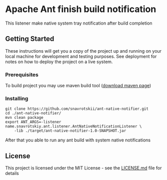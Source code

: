 # Apache Ant finish build notification

This listener make native system tray notification after build completion 

## Getting Started

These instructions will get you a copy of the project up and running on your local machine for development and testing purposes. See deployment for notes on how to deploy the project on a live system.

### Prerequisites

To build project you may use maven build tool ([download maven page](https://maven.apache.org/download.cgi))

### Installing

```
git clone https://github.com/snavrotskii/ant-native-notifier.git
cd ./ant-native-notifier/
mvn clean package
export ANT_ARGS=-listener name.snavrotskiy.ant.listener.AntNativeNotificationListener \
    -lib ./target/ant-native-notifier-1.0-SNAPSHOT.jar
```

After that you able to run any ant build with system native notifications


## License

This project is licensed under the MIT License - see the [LICENSE.md](LICENSE.md) file for details
